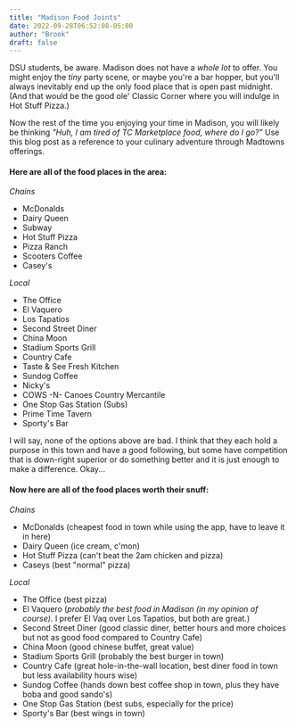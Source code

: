 ```yaml
---
title: "Madison Food Joints"
date: 2022-09-28T06:52:08-05:00
author: "Brook"
draft: false
---
```


DSU students, be aware. Madison does not have a *whole lot* to offer. You might enjoy the *tiny* party scene, or maybe you're a bar hopper, but you'll always inevitably end up the only food place that is open past midnight. (And that would be the good ole' Classic Corner where you will indulge in Hot Stuff Pizza.) 

Now the rest of the time you enjoying your time in Madison, you will likely be thinking *"Huh, I am tired of TC Marketplace food, where do I go?"* Use this blog post as a reference to your culinary adventure through Madtowns offerings. 

#### Here are all of the food places in the area:
*Chains*
- McDonalds
- Dairy Queen
- Subway
- Hot Stuff Pizza
- Pizza Ranch
- Scooters Coffee
- Casey's

*Local*
- The Office
- El Vaquero
- Los Tapatios
- Second Street Diner
- China Moon
- Stadium Sports Grill
- Country Cafe
- Taste & See Fresh Kitchen
- Sundog Coffee
- Nicky's
- COWS -N- Canoes Country Mercantile
- One Stop Gas Station (Subs)
- Prime Time Tavern
- Sporty's Bar

I will say, none of the options above are bad. I think that they each hold a purpose in this town and have a good following, but some have competition that is down-right superior or do something better and it is just enough to make a difference. Okay...

#### Now here are all of the food places worth their snuff: 
*Chains*
- McDonalds (cheapest food in town while using the app, have to leave it in here)
- Dairy Queen (ice cream, c'mon)
- Hot Stuff Pizza (can't beat the 2am chicken and pizza)
- Caseys (best "normal" pizza)

*Local*
- The Office (best pizza)
- El Vaquero (*probably the best food in Madison (in my opinion of course)*.  I prefer El Vaq over Los Tapatios, but both are great.)
- Second Street Diner (good classic diner, better hours and more choices but not as good food compared to Country Cafe)
- China Moon (good chinese buffet, great value)
- Stadium Sports Grill (probably the best burger in town)
- Country Cafe (great hole-in-the-wall location, best diner food in town but less availability hours wise)
- Sundog Coffee (hands down best coffee shop in town, plus they have boba and good sando's)
- One Stop Gas Station (best subs, especially for the price)
- Sporty's Bar (best wings in town)

